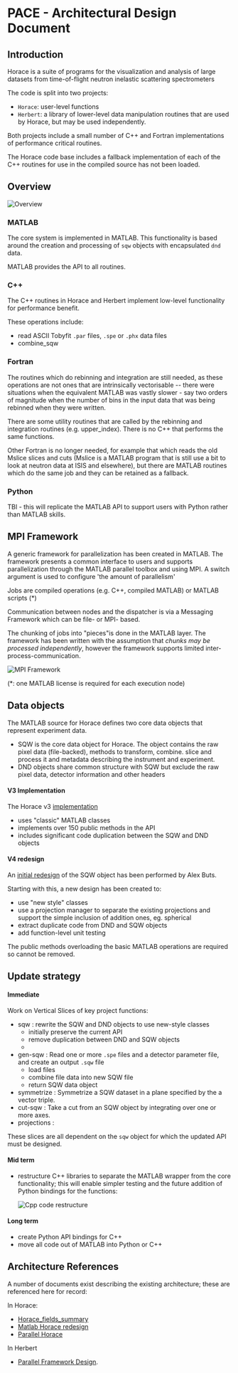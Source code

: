 # PACE - Architectural Design Document

## Introduction

Horace is a suite of programs for the visualization and analysis of large datasets from time-of-flight neutron inelastic scattering spectrometers

The code is split into two projects: 

- `Horace`: user-level functions
- `Herbert`: a library of lower-level data manipulation routines that are used by Horace, but may be used independently.

Both projects include a small number of C++ and Fortran implementations of performance critical routines.

The Horace code base includes a fallback implementation of each of the C++ routines for use in the compiled source has not been loaded.

## Overview

![Overview](../diagrams/high-level-architecture.png)

### MATLAB

The core system is implemented in MATLAB. This functionality is based around the creation and processing of `sqw` objects with encapsulated `dnd` data.

MATLAB provides the API to all routines.

### C++

The C++ routines in Horace and Herbert implement low-level functionality for performance benefit.

These operations include:

- read ASCII Tobyfit `.par` files, `.spe` or `.phx` data files
- combine_sqw

### Fortran

The routines which do rebinning and integration are still needed, as these operations are not ones that are intrinsically vectorisable -- there were situations when the equivalent MATLAB was vastly slower - say two orders of magnitude when the number of bins in the input data that was being rebinned when they were written. 

There are some utility routines that are called by the rebinning and integration routines (e.g. upper_index). There is no C++ that performs the same functions. 

Other Fortran is no longer needed, for example that which reads the old Mslice slices and cuts (Mslice is a MATLAB program that is still use a bit to look at neutron data at ISIS and elsewhere), but there are MATLAB routines which do the same job and they can be retained as a fallback. 

### Python

TBI - this will replicate the MATLAB API to support users with Python rather than MATLAB skills.


## MPI Framework

A generic framework for parallelization has been created in MATLAB. The framework presents a common interface to users and supports parallelization through the MATLAB parallel toolbox and using MPI. A switch argument is used to configure 'the amount of parallelism'

Jobs are compiled operations (e.g. C++, compiled MATLAB) or MATLAB scripts (*)

Communication between nodes and the dispatcher is via a Messaging Framework which can be file- or MPI- based.

The chunking of jobs into "pieces"is done in the MATLAB layer. The framework has been written with the assumption that *chunks may be processed independently*, however the framework supports limited inter-process-communication.

![MPI Framework](../diagrams/mpi-framework.png)

(*: one MATLAB license is required for each execution node)


## Data objects

The MATLAB source for Horace  defines two core data objects that represent experiment data.

- SQW is the core data object for Horace. The object contains the raw pixel data (file-backed), methods to transform, combine. slice and process it and metadata describing the instrument and experiment.
- DND objects share common structure with SQW but exclude the raw pixel data, detector information and other headers


#### V3 Implementation

The Horace v3 [implementation](./02_sqw_current_implementation.md) 

- uses "classic" MATLAB classes
- implements over 150 public methods in the API
- includes significant code duplication between the SQW and DND objects




#### V4 redesign

An [initial redesign](../design_forV4/Matlab&#32;Horace&#32;redesign.docx) of the SQW object has been performed by Alex Buts.

Starting with this, a new design has been created to:

- use "new style" classes
- use a projection manager to separate the existing projections and support the simple inclusion of addition ones, eg. spherical
- extract duplicate code from DND and SQW objects
- add function-level unit testing

The public methods overloading the basic MATLAB operations are required so cannot be removed.

## Update strategy

#### Immediate

Work on Vertical Slices of key project functions:

- sqw : rewrite the SQW and DND objects to use new-style classes
  - initially preserve the current API
  - remove duplication between DND and SQW objects
  - 
- gen-sqw : Read one or more `.spe` files and a detector parameter file, and create an output `.sqw` file
  - load files
  - combine file data into new SQW file
  - return SQW data object
- symmetrize : Symmetrize a SQW dataset in a plane specified by the a vector triple.
- cut-sqw : Take a cut from an SQW object by integrating over one or more axes.
- projections : 

 These slices are all dependent on the `sqw` object for which the updated API must be designed.

#### Mid term

- restructure C++ libraries to separate the MATLAB wrapper from the core functionality; this will enable simpler testing and the future addition of Python bindings for the functions:

  ![Cpp code restructure](../diagrams/cpp-code-structure.png)

#### Long term

- create Python API bindings for C++
- move all code out of MATLAB into Python or C++

## Architecture References

A number of documents exist describing the existing architecture; these are referenced here for record:

In Horace:

- [Horace_fields_summary](../Horace_fields_summary.doc)
- [Matlab Horace redesign](../design_forV4/Matlab%20Horace%20redesign.docx)
- [Parallel Horace](../design_forV4/Parallel%20Horace.pptx)

In Herbert

- [Parallel Framework Design](../../../Herbert/documentation/ParallelFrameworkDesign.docx).